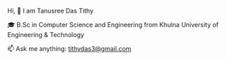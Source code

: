 Hi, 👋 I am Tanusree Das Tithy

🎓 B.Sc in Computer Science and Engineering from Khulna University of Engineering & Technology

📫 Ask me anything: tithydas3@gmail.com

